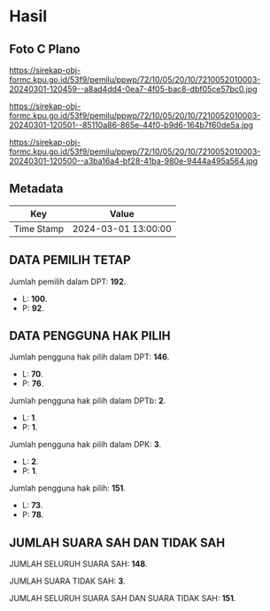# Hasil

## Foto C Plano

https://sirekap-obj-formc.kpu.go.id/53f9/pemilu/ppwp/72/10/05/20/10/7210052010003-20240301-120459--a8ad4dd4-0ea7-4f05-bac8-dbf05ce57bc0.jpg

https://sirekap-obj-formc.kpu.go.id/53f9/pemilu/ppwp/72/10/05/20/10/7210052010003-20240301-120501--85110a86-865e-44f0-b9d6-164b7f60de5a.jpg

https://sirekap-obj-formc.kpu.go.id/53f9/pemilu/ppwp/72/10/05/20/10/7210052010003-20240301-120500--a3ba16a4-bf28-41ba-980e-9444a495a564.jpg


## Metadata

| Key        | Value               |
| ---------- | ------------------- |
| Time Stamp | 2024-03-01 13:00:00 |


## DATA PEMILIH TETAP

Jumlah pemilih dalam DPT: **192**.
 * L: **100**.
 * P: **92**.

## DATA PENGGUNA HAK PILIH

Jumlah pengguna hak pilih dalam DPT: **146**.
 * L: **70**.
 * P: **76**.

Jumlah pengguna hak pilih dalam DPTb: **2**.
 * L: **1**.
 * P: **1**.

Jumlah pengguna hak pilih dalam DPK: **3**.
 * L: **2**.
 * P: **1**.

Jumlah pengguna hak pilih: **151**.
 * L: **73**.
 * P: **78**.

## JUMLAH SUARA SAH DAN TIDAK SAH

JUMLAH SELURUH SUARA SAH: **148**.

JUMLAH SUARA TIDAK SAH: **3**.

JUMLAH SELURUH SUARA SAH DAN SUARA TIDAK SAH: **151**.


